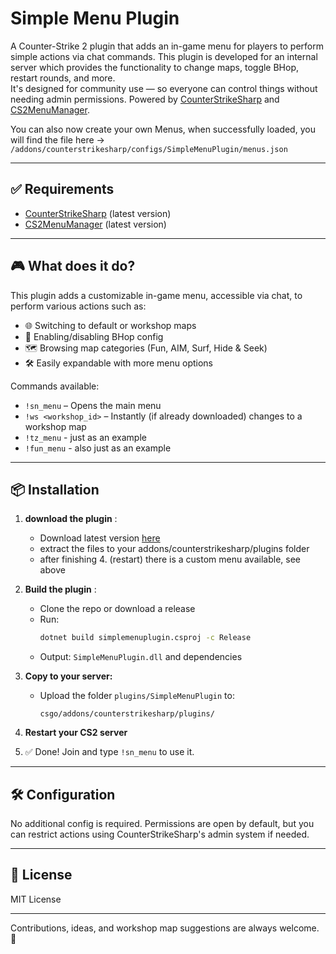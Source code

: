 ﻿# Simple Menu Plugin

A Counter-Strike 2 plugin that adds an in-game menu for players to perform simple actions via chat commands. This plugin is developed for an internal server which provides the functionality to change maps, toggle BHop, restart rounds, and more.  
It's designed for community use — so everyone can control things without needing admin permissions. Powered by [CounterStrikeSharp](https://github.com/roflmuffin/CounterStrikeSharp) and [CS2MenuManager](https://github.com/schwarper/CS2MenuManager).

You can also now create your own Menus, when successfully loaded, you will find the file here -> `/addons/counterstrikesharp/configs/SimpleMenuPlugin/menus.json`

---

## ✅ Requirements

- [CounterStrikeSharp](https://github.com/roflmuffin/CounterStrikeSharp) (latest version)
- [CS2MenuManager](https://github.com/schwarper/CS2MenuManager) (latest version)
---

## 🎮 What does it do?

This plugin adds a customizable in-game menu, accessible via chat, to perform various actions such as:

- 🌐 Switching to default or workshop maps
- 🐰 Enabling/disabling BHop config
- 🗺️ Browsing map categories (Fun, AIM, Surf, Hide & Seek)
- 🛠️ Easily expandable with more menu options

Commands available:

- `!sn_menu` – Opens the main menu
- `!ws <workshop_id>` – Instantly (if already downloaded) changes to a workshop map 
- `!tz_menu` - just as an example
- `!fun_menu` - also just as an example

---

## 📦 Installation

1. **download the plugin** :
   - Download latest version [here](https://github.com/sn1ce/cs2-simplemenu/releases)
   - extract the files to your addons/counterstrikesharp/plugins folder
   - after finishing 4. (restart) there is a custom menu available, see above

2. **Build the plugin** :
   - Clone the repo or download a release
   - Run:  
     ```bash
     dotnet build simplemenuplugin.csproj -c Release
     ```
   - Output: `SimpleMenuPlugin.dll` and dependencies

3. **Copy to your server:**
   - Upload the folder `plugins/SimpleMenuPlugin` to:
     ```
     csgo/addons/counterstrikesharp/plugins/
     ```

4. **Restart your CS2 server**

5. ✅ Done! Join and type `!sn_menu` to use it.

---

## 🛠️ Configuration

No additional config is required. Permissions are open by default, but you can restrict actions using CounterStrikeSharp's admin system if needed.

---

## 📜 License

MIT License

---

Contributions, ideas, and workshop map suggestions are always welcome. 🎉